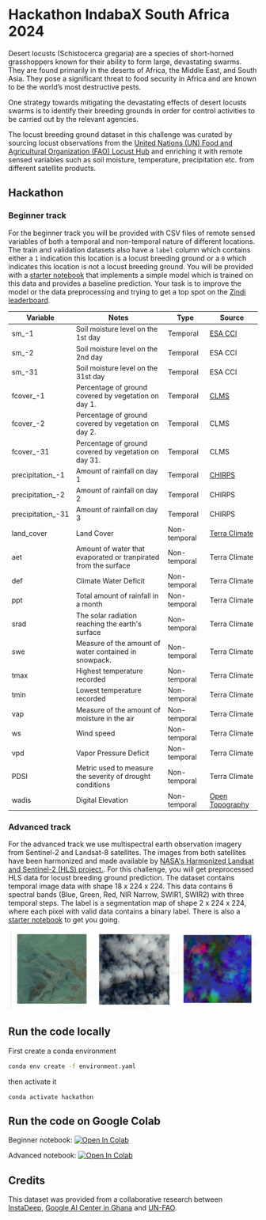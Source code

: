 # Hackathon IndabaX South Africa 2024

Desert locusts (Schistocerca gregaria) are a species of short-horned grasshoppers known for their ability to form large, devastating swarms. They are found primarily in the deserts of Africa, the Middle East, and South Asia. They pose a significant threat to food security in Africa and are known to be the world’s most destructive pests.

One strategy towards mitigating the devastating effects of desert locusts swarms is to identify their breeding grounds in order for control activities to be carried out by the relevant agencies.

The locust breeding ground dataset in this challenge was curated by sourcing locust observations from the [United Nations (UN) Food and Agricultural Organization (FAO) Locust Hub](https://locust-hub-hqfao.hub.arcgis.com/) and enriching it with remote sensed variables such as soil moisture, temperature,
precipitation etc. from different satellite products.

## Hackathon

### Beginner track

For the beginner track you will be provided with CSV files of remote sensed variables of both a temporal and non-temporal nature of different locations. The train and validation datasets also have a `label` column which contains either a `1` indication this location is a locust breeding ground or a `0` which indicates this location is not a locust breeding ground. You will be provided with a [starter notebook](hackathon_beginner_notebook.ipynb) that implements a simple model which is trained on this data and provides a baseline prediction. Your task is to improve the model or the data preprocessing and trying to get a top spot on the [Zindi leaderboard](https://zindi.africa/competitions/indabax-south-africa-beginner/leaderboard).

|Variable          |Notes                                                          |Type         |Source         |
|------------------|---------------------------------------------------------------|-------------|---------------|
|sm_-1             |Soil moisture level on the 1st  day                            |Temporal     |[ESA CCI](https://climate.esa.int/en/projects/soil-moisture/)        |
|sm_-2             |Soil moisture level on the 2nd day                             |Temporal     |ESA CCI        |
|sm_-31            |Soil moisture level on the 31st day                            |Temporal     |ESA CCI        |
|fcover_-1         |Percentage of ground covered by vegetation on day 1.           |Temporal     |[CLMS](https://land.copernicus.eu/en/products/vegetation/fraction-of-green-vegetation-cover-v2-0-1km)           |
|fcover_-2         |Percentage of ground covered by vegetation on day 2.           |Temporal     |CLMS           |
|fcover_-31        |Percentage of ground covered by vegetation on day 31.          |Temporal     |CLMS           |
|precipitation_-1  |Amount of rainfall on day 1                                    |Temporal     |[CHIRPS](https://www.chc.ucsb.edu/data/chirps)         |
|precipitation_-2  |Amount of rainfall on day 2                                    |Temporal     |CHIRPS         |
|precipitation_-31 |Amount of rainfall on day 3                                    |Temporal     |CHIRPS         |
|land_cover        |Land Cover                                                     |Non-temporal |[Terra Climate](https://www.climatologylab.org/terraclimate-variables.html)  |
|aet               |Amount of water that evaporated or tranpirated from the surface|Non-temporal |Terra Climate  |
|def               |Climate Water Deficit                                          |Non-temporal |Terra Climate  |
|ppt               |Total amount of rainfall in a month                            |Non-temporal |Terra Climate  |
|srad              |The solar radiation reaching the earth's surface               |Non-temporal |Terra Climate  |
|swe               |Measure of the amount of water contained in snowpack.          |Non-temporal |Terra Climate  |
|tmax              |Highest temperature recorded                                   |Non-temporal |Terra Climate  |
|tmin              |Lowest temperature recorded                                    |Non-temporal |Terra Climate  |
|vap               |Measure of the amount of moisture in the air                   |Non-temporal |Terra Climate  |
|ws                |Wind speed                                                     |Non-temporal |Terra Climate  |
|vpd               |Vapor Pressure Deficit                                         |Non-temporal |Terra Climate  |
|PDSI              |Metric used to measure the severity of drought conditions      |Non-temporal |Terra Climate  |
|wadis             |Digital Elevation                                              |Non-temporal |[Open Topography](https://portal.opentopography.org/raster?opentopoID=OTALOS.112016.4326.2)|



### Advanced track

For the advanced track we use multispectral earth observation imagery from Sentinel-2 and Landsat-8 satellites. The images from both
satellites have been harmonized and made available by [NASA's Harmonized Landsat and Sentinel-2 (HLS) project.](https://hls.gsfc.nasa.gov/). For this challenge, you will get preprocessed HLS data for locust breeding ground prediction. The dataset contains temporal image data with shape 18 x 224 x 224. This data contains 6 spectral bands (Blue, Green, Red, NIR Narrow, SWIR1, SWIR2) with three temporal steps. The label is a segmentation map of shape 2 x 224 x 224, where each pixel with valid data contains a binary label. There is also a [starter notebook](hackathon_advanced_notebook.ipynb) to get you going.

![satellite images](satellite_images.png)


## Run the code locally

First create a conda environment

```bash
conda env create -f environment.yaml
```

then activate it

```
conda activate hackathon
```

## Run the code on Google Colab

Beginner notebook:  <a target="_blank" href="https://colab.research.google.com/github/BioGeek/hackathon_indabaX_2024/blob/beginner/hackathon_beginner_notebook.ipynb">
  <img src="https://colab.research.google.com/assets/colab-badge.svg" alt="Open In Colab"/>
</a>

Advanced notebook: <a target="_blank" href="https://colab.research.google.com/github/BioGeek/hackathon_indabaX_2024/blob/beginner/hackathon_advanced_notebook.ipynb">
  <img src="https://colab.research.google.com/assets/colab-badge.svg" alt="Open In Colab"/>
</a>

## Credits

This dataset was provided from a collaborative research between [InstaDeep](https://www.instadeep.com/2021/12/an-early-detection-system-for-desert-locust-outbreaks-in-africa-in-collaboration-with-google-ai/), [Google AI Center in Ghana](https://blog.google/intl/en-africa/company-news/6-ways-google-is-working-with-ai-in-africa/#:~:text=3.%20Predicting%20locusts) and [UN-FAO](https://www.fao.org/locust-watch/en).
